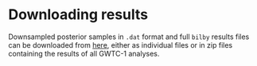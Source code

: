 # Downloading results

Downsampled posterior samples in `.dat` format and full `bilby` results files can be downloaded from [here](https://dcc.ligo.org/LIGO-P2000193/public), either as individual files or in zip files containing the results of all GWTC-1 analyses.

